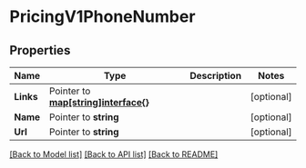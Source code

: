 # PricingV1PhoneNumber

## Properties

Name | Type | Description | Notes
------------ | ------------- | ------------- | -------------
**Links** | Pointer to [**map[string]interface{}**](.md) |  | [optional] 
**Name** | Pointer to **string** |  | [optional] 
**Url** | Pointer to **string** |  | [optional] 

[[Back to Model list]](../README.md#documentation-for-models) [[Back to API list]](../README.md#documentation-for-api-endpoints) [[Back to README]](../README.md)


